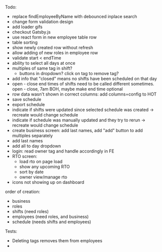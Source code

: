 Todo:

- replace findEmployeeByName with debounced inplace search
- change form validation design
- add loader gifs
- checkout Gatsby.js
- use react form in new employee table row
- table sorting
- show newly created row without refresh
- allow adding of new roles in employee row
- validate start < endTime
- ability to select all days at once
- multiples of same tag in shift?
  - buttons in dropdown? click on tag to remove tag?
- add info that "closed" means no shifts have been scheduled on that day
- open - close end times of shifts need to be called different sometimes. open - close, 7am BOH, maybe make end time optional
- row data wasn't shown in correct columns: add columns=config to HOT
- save schedule
- export schedule
- indicate if shifts were updated since selected schedule was created -> recreate would change schedule
- indicate if schedule was manually updated and they try to rerun -> recreate would change schedule
- create business screen: add last names, add "add" button to add multiples separately
- add last names
- add all to day dropdown
- login: read owner tag and handle accordingly in FE
- RTO screen:
  - load rto on page load
  - show any upcoming RTO
  - sort by date
  - owner view/manage rto 
- icons not showing up on dashboard

order of creation:

- business
- roles
- shifts (need roles)
- employees (need roles, and business)
- schedule (needs shifts and employees)

Tests:

- Deleting tags removes them from employees
-
